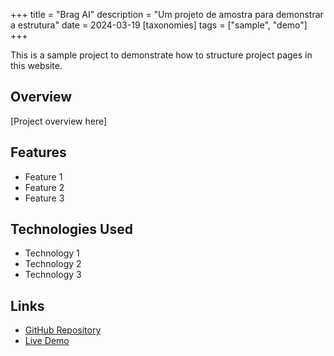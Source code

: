 +++
title = "Brag AI"
description = "Um projeto de amostra para demonstrar a estrutura"
date = 2024-03-19
[taxonomies]
tags = ["sample", "demo"]
+++

This is a sample project to demonstrate how to structure project pages in this website.

## Overview

[Project overview here]

## Features

- Feature 1
- Feature 2
- Feature 3

## Technologies Used

- Technology 1
- Technology 2
- Technology 3

## Links

- [GitHub Repository](https://github.com/yourusername/project)
- [Live Demo](https://project-demo-url.com)
